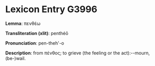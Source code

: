 # Lexicon Entry G3996

**Lemma**: πενθέω

**Transliteration (xlit)**: penthéō

**Pronunciation**: pen-theh'-o

**Description**:
from πένθος; to grieve (the feeling or the act):--mourn, (be-)wail.
